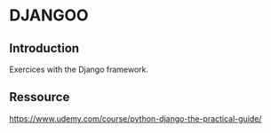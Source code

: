 # DJANGOO

## Introduction

Exercices with the Django framework. 


## Ressource

https://www.udemy.com/course/python-django-the-practical-guide/